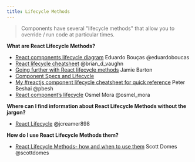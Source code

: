 ```yaml
---
title: Lifecycle Methods
---
```


>Components have several "lifecycle methods" that allow you to override / run code at particular times.

**What are React Lifecycle Methods?**

* [React components lifecycle diagram](http://codepen.io/eduardoboucas/full/jqWbdb) Eduardo Bouças @eduardoboucas
* [React lifecycle cheatsheet](https://gist.github.com/bvaughn/923dffb2cd9504ee440791fade8db5f9) @brian_d_vaughn
* [Going further with React lifecycle methods](https://medium.com/@notrab/going-further-with-react-lifecycle-methods-2ffdc5bdf52c#.bu0ufrosb) Jamie Barton
* [Component Specs and Lifecycle](https://facebook.github.io/react/docs/component-specs.html)
* [My #reactjs component lifecycle cheatsheet for quick reference](https://twitter.com/pbesh/status/738008776805060608) Peter Beshai @pbesh
* [React component’s lifecycle](https://medium.com/react-ecosystem/react-components-lifecycle-ce09239010df#.w7v5cw6tk) Osmel Mora @osmel_mora

**Where can I find information about React Lifecycle Methods without the jargon?**
* [React Lifecycle](https://gist.github.com/jcreamer898/aeaf4b7a08b9871c3a48ad4bb7ccb35c) @jcreamer898 

**How do I use React Lifecycle Methods them?**

* [React Lifecycle Methods- how and when to use them](https://engineering.musefind.com/react-lifecycle-methods-how-and-when-to-use-them-2111a1b692b1) Scott Domes @scottdomes



